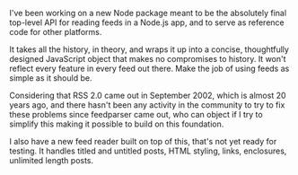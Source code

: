 I've been working on a new Node package meant to be the absolutely final top-level API for reading feeds in a Node.js app, and to serve as reference code for other platforms.

It takes all the history, in theory, and wraps it up into a concise, thoughtfully designed JavaScript object that makes no compromises to history. It won't reflect every feature in every feed out there. Make the job of using feeds as simple as it should be.

Considering that RSS 2.0 came out in September 2002, which is almost 20 years ago, and there hasn't been any activity in the community to try to fix these problems since feedparser came out, who can object if I try to simplify this making it possible to build on this foundation.

I also have a new feed reader built on top of this, that's not yet ready for testing. It handles titled and untitled posts, HTML styling, links, enclosures, unlimited length posts.

